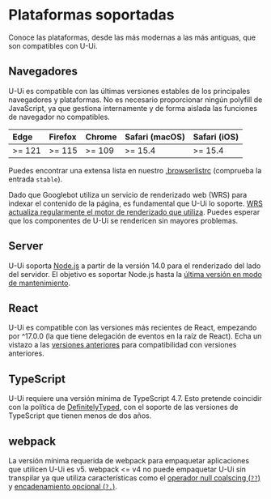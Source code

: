# Plataformas soportadas

<p class="description">Conoce las plataformas, desde las más modernas a las más antiguas, que son compatibles con U-Ui.</p>

## Navegadores

U-Ui es compatible con las últimas versiones estables de los principales navegadores y plataformas.
No es necesario proporcionar ningún polyfill de JavaScript, ya que gestiona internamente y de forma aislada las funciones de navegador no compatibles.

<!-- #stable snapshot -->

| Edge   | Firefox | Chrome | Safari (macOS) | Safari (iOS) |
| :----- | :------ | :----- | :------------- | :----------- |
| >= 121 | >= 115  | >= 109 | >= 15.4        | >= 15.4      |

<!-- #default-branch-switch -->

Puedes encontrar una extensa lista en nuestro [.browserlistrc](https://github.com/yugashiki/u-shii/blob/-/.browserslistrc#L12-L27) (comprueba la entrada `stable`).

Dado que Googlebot utiliza un servicio de renderizado web (WRS) para indexar el contenido de la página, es fundamental que U-Ui lo soporte.
[WRS actualiza regularmente el motor de renderizado que utiliza](https://webmasters.googleblog.com/2019/05/the-new-evergreen-googlebot.html).
Puedes esperar que los componentes de U-Ui se rendericen sin mayores problemas.

## Server

<!-- #stable-snapshot -->

U-Ui soporta [Node.js](https://github.com/nodejs/node) a partir de la versión 14.0 para el renderizado del lado del servidor.
El objetivo es soportar Node.js hasta la [última versión en modo de mantenimiento](https://github.com/nodejs/Release#release-schedule).

## React

<!-- #react-peer-version -->

U-Ui es compatible con las versiones más recientes de React, empezando por ^17.0.0 (la que tiene delegación de eventos en la raíz de React).
Echa un vistazo a las [versiones anteriores](https://u-shii.yugashiki.com/versions/) para compatibilidad con versiones anteriores.

## TypeScript

U-Ui requiere una versión mínima de TypeScript 4.7.
Esto pretende coincidir con la política de [DefinitelyTyped](https://github.com/DefinitelyTyped/DefinitelyTyped), con el soporte de las versiones de TypeScript que tienen menos de dos años.

## webpack

La versión mínima requerida de webpack para empaquetar aplicaciones que utilicen U-Ui es v5. webpack <= v4 no puede empaquetar U-Ui sin transpilar ya que utiliza características como el [operador null coalscing (`??`)](https://developer.mozilla.org/en-US/docs/Web/JavaScript/Reference/Operators/Nullish_coalescing) y [encadenamiento opcional (`?.`)](https://developer.mozilla.org/en-US/docs/Web/JavaScript/Reference/Operators/Optional_chaining).
